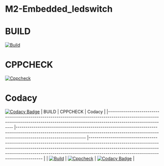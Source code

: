 # M2-Embedded_ledswitch
# BUILD
[![Build](https://github.com/Gulshan-J/M2-Embedded_ledswitch/actions/workflows/compile.yml/badge.svg)](https://github.com/Gulshan-J/M2-Embedded_ledswitch/actions/workflows/compile.yml)
# CPPCHECK
[![Cppcheck](https://github.com/Gulshan-J/M2-Embedded_ledswitch/actions/workflows/cppcheck.yml/badge.svg)](https://github.com/Gulshan-J/M2-Embedded_ledswitch/actions/workflows/cppcheck.yml)
# Codacy
[![Codacy Badge](https://app.codacy.com/project/badge/Grade/ac36a3a3cacf4b009d29839183c3a89b)](https://www.codacy.com/gh/Gulshan-J/M2-Embedded_ledswitch/dashboard?utm_source=github.com&amp;utm_medium=referral&amp;utm_content=Gulshan-J/M2-Embedded_ledswitch&amp;utm_campaign=Badge_Grade)
|  BUILD                                                                                                                                                                                  	|  CPPCHECK                                                                                                                                                                                    	|  Codacy                                                                                                                                                                                                                                                                                       	|
|------------------------------------------------------------------------------------------------------------------------------------------------------------------------------------------	|-----------------------------------------------------------------------------------------------------------------------------------------------------------------------------------------------	|------------------------------------------------------------------------------------------------------------------------------------------------------------------------------------------------------------------------------------------------------------------------------------------------	|
| [![Build](https://github.com/Gulshan-J/M2-Embedded_ledswitch/actions/workflows/compile.yml/badge.svg)](https://github.com/Gulshan-J/M2-Embedded_ledswitch/actions/workflows/compile.yml) 	| [![Cppcheck](https://github.com/Gulshan-J/M2-Embedded_ledswitch/actions/workflows/cppcheck.yml/badge.svg)](https://github.com/Gulshan-J/M2-Embedded_ledswitch/actions/workflows/cppcheck.yml) 	| [![Codacy Badge](https://app.codacy.com/project/badge/Grade/ac36a3a3cacf4b009d29839183c3a89b)](https://www.codacy.com/gh/Gulshan-J/M2-Embedded_ledswitch/dashboard?utm_source=github.com&amp;utm_medium=referral&amp;utm_content=Gulshan-J/M2-Embedded_ledswitch&amp;utm_campaign=Badge_Grade) 	|
